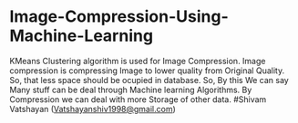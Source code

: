 # Image-Compression-Using-Machine-Learning
KMeans Clustering algorithm is used for Image Compression.
Image compression is compressing Image to lower quality from Original Quality. So, that less space should be ocupied in database.
So, By this We can say Many stuff can be deal through Machine learning Algorithms.
By Compression we can deal with more Storage of other data.
#Shivam Vatshayan (Vatshayanshiv1998@gmail.com)
